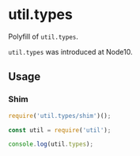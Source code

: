 # util.types

Polyfill of `util.types`.

`util.types` was introduced at Node10.

## Usage

### Shim

```js
require('util.types/shim')();

const util = require('util');

console.log(util.types);
```
